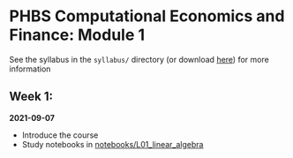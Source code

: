 # PHBS Computational Economics and Finance: Module 1

See the syllabus in the `syllabus/` directory (or download [here](https://github.com/PHBS-CEF/Module1/raw/main/syllabus/CEF_Math%20and%20Data%20Skills_syllabus.pdf)) for more information

## Week 1:

**2021-09-07**

- Introduce the course
- Study notebooks in [notebooks/L01_linear_algebra](./notebooks/L01_linearalgebra)
